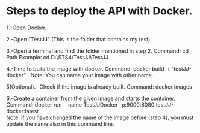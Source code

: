 # Steps to deploy the API with Docker.

1.-Open Docker.

2.-Open "TestJJ" (This is the folder that contains my test).

3.-Open a terminal and find the folder mentioned in step 2. 
	Command: cd Path
	Example: cd D:\STS4\TestJJ\TestJJ

4.-Time to build the image with docker.
	Command: docker build -t "testJJ-docker" .
	Note: You can name your image with other name.  

5(Optional).- Check if the image is already built.
	Command: docker images

6.-Create a container from the given image and starts the container.
	Command: docker run --name TestJJDocker -p:9000:8080 testJJ-docker:latest  
	Note: if you have changed the name of the image before (step 4), you must update the name also in this command line.  
